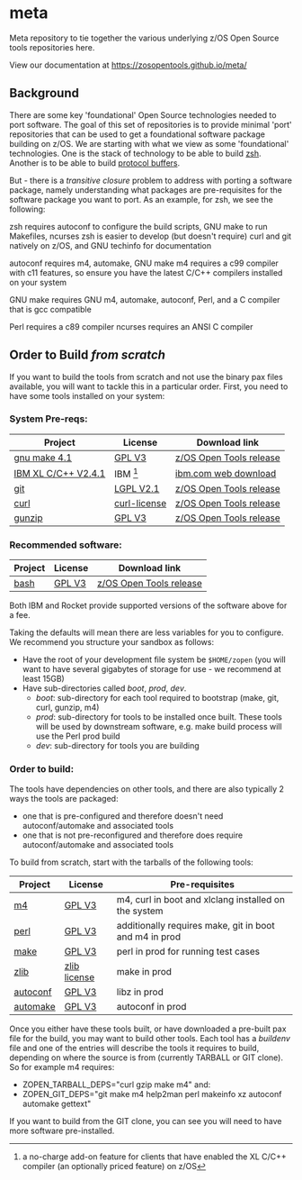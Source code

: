 # meta
Meta repository to tie together the various underlying z/OS Open Source tools repositories here.

View our documentation at https://zosopentools.github.io/meta/

## Background

There are some key 'foundational' Open Source technologies needed to port software. The goal of this set of repositories is to provide minimal 'port' repositories
that can be used to get a foundational software package building on z/OS.
We are starting with what we view as some 'foundational' technologies. One is the stack of technology to be able to build [zsh](https://sourceforge.net/projects/zsh/postdownload). Another is to 
be able to build [protocol buffers](https://github.com/protocolbuffers/protobuf/releases). 

But - there is a _transitive closure_ problem to address with porting a software package, namely understanding what packages are pre-requisites 
for the software package you want to port. As an example, for zsh, we see the following:

zsh requires autoconf to configure the build scripts, GNU make to run Makefiles, ncurses
zsh is easier to develop (but doesn't require) curl and git natively on z/OS, and GNU techinfo for documentation

autoconf requires m4, automake, GNU make
m4 requires a c99 compiler with c11 features, so ensure you have the latest C/C++ compilers installed on your system

GNU make requires GNU m4, automake, autoconf, Perl, and a C compiler that is gcc compatible

Perl requires a c89 compiler
ncurses requires an ANSI C compiler 

## Order to Build _from scratch_

If you want to build the tools from scratch and not use the binary pax files available, you will want 
to tackle this in a particular order. 
First, you need to have some tools installed on your system:

### System Pre-reqs:

| Project | License | Download link |
|---------|---------|------------------------|
| [gnu make 4.1](https://www.gnu.org/software/make/) | [GPL V3 ](https://www.gnu.org/licenses/gpl-3.0.html) | [z/OS Open Tools release](https://github.com/ZOSOpenTools/makeport/releases/tag/boot) |
| [IBM XL C/C++ V2.4.1](https://www-40.ibm.com/servers/resourcelink/svc00100.nsf/pages/xlCC++V241ForZOsV24) | IBM [^ibm] | [ibm.com web download](https://www.ibm.com/marketing/iwm/iwm/web/dispatcher.do?source=swg-zosxlcc) |
| [git](https://git.kernel.org/pub/scm/git/git.git/) | [LGPL V2.1](https://git.kernel.org/pub/scm/git/git.git/tree/LGPL-2.1) | [z/OS Open Tools release](https://github.com/ZOSOpenTools/gitport/releases/tag/boot)  |
| [curl](https://github.com/curl/curl) | [curl-license](https://github.com/curl/curl/blob/master/COPYING) | [z/OS Open Tools release](https://github.com/ZOSOpenTools/curlport/releases/tag/boot) |
| [gunzip](https://www.gnu.org/software/gzip/) | [GPL V3 ](https://www.gnu.org/licenses/gpl-3.0.html) | [z/OS Open Tools release](https://github.com/ZOSOpenTools/unzipport/releases/tag/boot) |

[^ibm]: a no-charge add-on feature for clients that have enabled the XL C/C++ compiler (an optionally priced feature) on z/OS
### Recommended software:

| Project | License | Download link |
|---------|---------|------------------------|
| [bash](https://www.gnu.org/software/bash/) | [GPL V3 ](https://www.gnu.org/licenses/gpl-3.0.html) | [z/OS Open Tools release](https://github.com/ZOSOpenTools/bashport/releases/) |

Both IBM and Rocket provide supported versions of the software above for a fee.

Taking the defaults will mean there are less variables for you to configure. We recommend you structure your sandbox as follows:

 - Have the root of your development file system be `$HOME/zopen` (you will want to have several gigabytes of storage for use - we recommend at least 15GB)
 - Have sub-directories called _boot_, _prod_, _dev_.
    - _boot_: sub-directory for each tool required to bootstrap (make, git, curl, gunzip, m4)
    - _prod_: sub-directory for tools to be installed once built. These tools will be used by downstream software, e.g. make build process will use the Perl prod build
    - _dev_: sub-directory for tools you are building

### Order to build:
The tools have dependencies on other tools, and there are also typically 2 ways the tools are packaged:
 - one that is pre-configured and therefore doesn't need autoconf/automake and associated tools
 - one that is not pre-reconfigured and therefore does require autoconf/automake and associated tools

To build from scratch, start with the tarballs of the following tools:

| Project | License | Pre-requisites |
|---------|---------|------------------------|
| [m4](https://www.gnu.org/software/m4/m4.html) | [GPL V3 ](https://www.gnu.org/licenses/gpl-3.0.html) | m4, curl in boot and xlclang installed on the system |
| [perl](https://dev.perl.org/) | [GPL V3 ](https://www.gnu.org/licenses/gpl-3.0.html) | additionally requires make, git in boot and m4 in prod |
| [make](https://www.gnu.org/software/make/) | [GPL V3 ](https://www.gnu.org/licenses/gpl-3.0.html) | perl in prod for running test cases |
| [zlib](https://zlib.net/) | [zlib license](https://zlib.net/zlib_license.html) | make in prod |
| [autoconf](https://www.gnu.org/software/autoconf/) | [GPL V3 ](https://www.gnu.org/licenses/gpl-3.0.html) | libz in prod |
| [automake](https://www.gnu.org/software/automake/) | [GPL V3 ](https://www.gnu.org/licenses/gpl-3.0.html) | autoconf in prod |
 
Once you either have these tools built, or have downloaded a pre-built pax file for the build, you may want to build other tools.
Each tool has a _buildenv_ file and one of the entries will describe the tools it requires to build, depending
on where the source is from (currently TARBALL or GIT clone). So for example m4 requires:
 - ZOPEN_TARBALL_DEPS="curl gzip make m4"
and:
 - ZOPEN_GIT_DEPS="git make m4 help2man perl makeinfo xz autoconf automake gettext"

If you want to build from the GIT clone, you can see you will need to have more software pre-installed.
